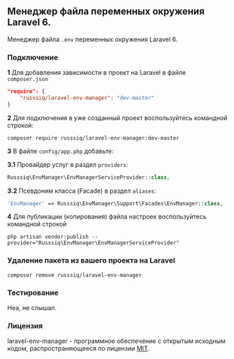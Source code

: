 ## Менеджер файла переменных окружения Laravel 6.

Менеджер файла `.env` переменных окружения Laravel 6.

### Подключение

**1** Для добавления зависимости в проект на Laravel в файле `composer.json`
```json
"require": {
    "russsiq/laravel-env-manager": "dev-master"
}
```

**2** Для подключения в уже созданный проект воспользуйтесь командной строкой:
```console
composer require russsiq/laravel-env-manager:dev-master
```

**3** В файле `config/app.php` добавьте:

**3.1** Провайдер услуг в раздел `providers`:
```php
Russsiq\EnvManager\EnvManagerServiceProvider::class,
```

**3.2** Псевдоним класса (Facade) в раздел `aliases`:
```php
'EnvManager' => Russsiq\EnvManager\Support\Facades\EnvManager::class,
```

**4** Для публикации (копирования) файла настроек воспользуйтесь командной строкой
```console
php artisan vendor:publish --provider="Russsiq\EnvManager\EnvManagerServiceProvider"
```

### Удаление пакета из вашего проекта на Laravel
```console
composer remove russsiq/laravel-env-manager
```

### Тестирование

Неа, не слышал.

### Лицензия

laravel-env-manager - программное обеспечение с открытым исходным кодом, распространяющееся по лицензии [MIT](https://choosealicense.com/licenses/mit/).
